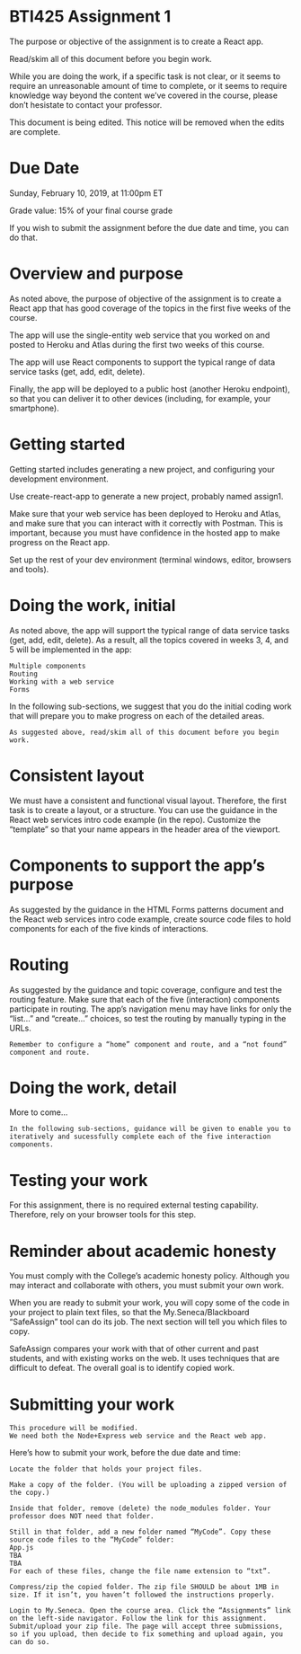 # BTI425 Assignment 1

The purpose or objective of the assignment is to create a React app.

Read/skim all of this document before you begin work.

While you are doing the work, if a specific task is not clear, or it seems to require an unreasonable amount of time to complete, or it seems to require knowledge way beyond the content we’ve covered in the course, please don’t hesistate to contact your professor.

This document is being edited.
This notice will be removed when the edits are complete.


# Due Date

Sunday, February 10, 2019, at 11:00pm ET

Grade value: 15% of your final course grade

If you wish to submit the assignment before the due date and time, you can do that.


# Overview and purpose

As noted above, the purpose of objective of the assignment is to create a React app that has good coverage of the topics in the first five weeks of the course.

The app will use the single-entity web service that you worked on and posted to Heroku and Atlas during the first two weeks of this course.

The app will use React components to support the typical range of data service tasks (get, add, edit, delete).

Finally, the app will be deployed to a public host (another Heroku endpoint), so that you can deliver it to other devices (including, for example, your smartphone).


# Getting started

Getting started includes generating a new project, and configuring your development environment.

Use create-react-app to generate a new project, probably named assign1.

Make sure that your web service has been deployed to Heroku and Atlas, and make sure that you can interact with it correctly with Postman. This is important, because you must have confidence in the hosted app to make progress on the React app.

Set up the rest of your dev environment (terminal windows, editor, browsers and tools).


# Doing the work, initial

As noted above, the app will support the typical range of data service tasks (get, add, edit, delete). As a result, all the topics covered in weeks 3, 4, and 5 will be implemented in the app:

    Multiple components
    Routing
    Working with a web service
    Forms

In the following sub-sections, we suggest that you do the initial coding work that will prepare you to make progress on each of the detailed areas.

    As suggested above, read/skim all of this document before you begin work.


# Consistent layout

We must have a consistent and functional visual layout. Therefore, the first task is to create a layout, or a structure. You can use the guidance in the React web services intro code example (in the repo). Customize the “template” so that your name appears in the header area of the viewport.


# Components to support the app’s purpose

As suggested by the guidance in the HTML Forms patterns document and the React web services intro code example, create source code files to hold components for each of the five kinds of interactions.


# Routing

As suggested by the guidance and topic coverage, configure and test the routing feature. Make sure that each of the five (interaction) components participate in routing. The app’s navigation menu may have links for only the “list…” and “create…” choices, so test the routing by manually typing in the URLs.

    Remember to configure a “home” component and route, and a “not found” component and route.


# Doing the work, detail

More to come...

    In the following sub-sections, guidance will be given to enable you to iteratively and sucessfully complete each of the five interaction components.


# Testing your work

For this assignment, there is no required external testing capability. Therefore, rely on your browser tools for this step.


# Reminder about academic honesty

You must comply with the College’s academic honesty policy. Although you may interact and collaborate with others, you must submit your own work.

When you are ready to submit your work, you will copy some of the code in your project to plain text files, so that the My.Seneca/Blackboard “SafeAssign” tool can do its job. The next section will tell you which files to copy.

SafeAssign compares your work with that of other current and past students, and with existing works on the web. It uses techniques that are difficult to defeat. The overall goal is to identify copied work.


# Submitting your work

    This procedure will be modified.
    We need both the Node+Express web service and the React web app.

Here’s how to submit your work, before the due date and time:

    Locate the folder that holds your project files.

    Make a copy of the folder. (You will be uploading a zipped version of the copy.)

    Inside that folder, remove (delete) the node_modules folder. Your professor does NOT need that folder.

    Still in that folder, add a new folder named “MyCode”. Copy these source code files to the “MyCode” folder:
    App.js
    TBA
    TBA
    For each of these files, change the file name extension to “txt”.

    Compress/zip the copied folder. The zip file SHOULD be about 1MB in size. If it isn’t, you haven’t followed the instructions properly.

    Login to My.Seneca. Open the course area. Click the “Assignments” link on the left-side navigator. Follow the link for this assignment. Submit/upload your zip file. The page will accept three submissions, so if you upload, then decide to fix something and upload again, you can do so.
